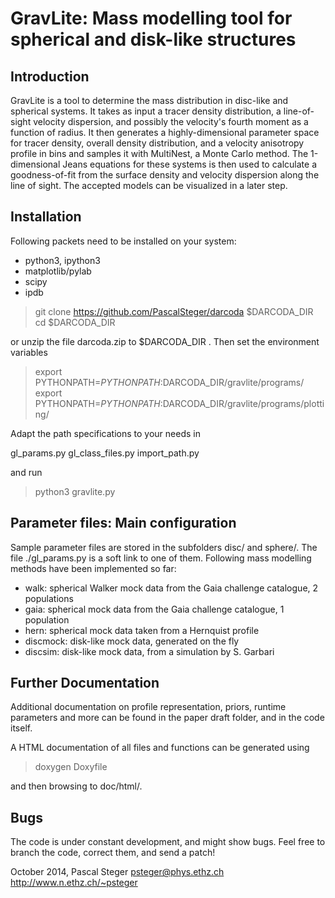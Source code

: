 GravLite: Mass modelling tool for spherical and disk-like structures
====================================================================




Introduction
------------

GravLite is a tool to determine the mass distribution in disc-like and spherical
systems. It takes as input a tracer density distribution, a line-of-sight
velocity dispersion, and possibly the velocity's fourth moment as a function of
radius. It then generates a highly-dimensional parameter space for tracer
density, overall density distribution, and a velocity anisotropy profile in bins
and samples it with MultiNest, a Monte Carlo method. The 1-dimensional Jeans
equations for these systems is then used to calculate a goodness-of-fit from the
surface density and velocity dispersion along the line of sight. The accepted
models can be visualized in a later step.


Installation
------------

Following packets need to be installed on your system:
 * python3, ipython3
 * matplotlib/pylab
 * scipy
 * ipdb

> git clone https://github.com/PascalSteger/darcoda $DARCODA_DIR
> cd $DARCODA_DIR

or unzip the file darcoda.zip to $DARCODA_DIR . Then set the environment variables

> export PYTHONPATH=$PYTHONPATH:$DARCODA_DIR/gravlite/programs/
> export PYTHONPATH=$PYTHONPATH:$DARCODA_DIR/gravlite/programs/plotting/

Adapt the path specifications to your needs in

gl_params.py
gl_class_files.py
import_path.py

and run

> python3 gravlite.py



Parameter files: Main configuration
-----------------------------------

Sample parameter files are stored in the subfolders disc/ and sphere/. The file
./gl_params.py is a soft link to one of them. Following mass modelling methods
have been implemented so far:

 * walk: spherical Walker mock data from the Gaia challenge catalogue, 2 populations
 * gaia: spherical mock data from the Gaia challenge catalogue, 1 population
 * hern: spherical mock data taken from a Hernquist profile
 * discmock: disk-like mock data, generated on the fly
 * discsim: disk-like mock data, from a simulation by S. Garbari

Further Documentation
---------------------

Additional documentation on profile representation, priors, runtime parameters
and more can be found in the paper draft folder, and in the code itself.

A HTML documentation of all files and functions can be generated using

> doxygen Doxyfile

and then browsing to doc/html/.

Bugs
----

The code is under constant development, and might show bugs. Feel free to branch
the code, correct them, and send a patch!


October 2014,
Pascal Steger
psteger@phys.ethz.ch
http://www.n.ethz.ch/~psteger
